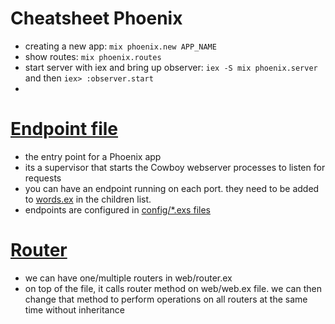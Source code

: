 # Cheatsheet Phoenix

* creating a new app: `mix phoenix.new APP_NAME`
* show routes: `mix phoenix.routes`
* start server with iex and bring up observer: `iex -S mix phoenix.server` and then `iex> :observer.start`
*

# [Endpoint file](https://www.learnphoenix.tv/episodes/endpoints)

* the entry point for a Phoenix app
* its a supervisor that starts the Cowboy webserver processes to listen for requests
* you can have an endpoint running on each port. they need to be added to [words.ex](https://github.com/sjahandideh/words/blob/master/lib/words.ex#L11) in the children list.
* endpoints are configured in [config/*.exs files](https://github.com/sjahandideh/words/tree/master/config)

# [Router](https://www.learnphoenix.tv/episodes/routing)
* we can have one/multiple routers in web/router.ex
* on top of the file, it calls router method on web/web.ex file. we can then change that method to perform operations on all routers at the same time without inheritance
